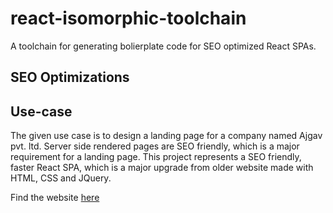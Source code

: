# react-isomorphic-toolchain

A toolchain for generating bolierplate code for SEO optimized React SPAs.

## SEO Optimizations

## Use-case

The given use case is to design a landing page for a company named Ajgav pvt. ltd.
Server side rendered pages are SEO friendly, which is a major requirement for a landing page. This project represents a SEO friendly, faster React SPA, which is a major upgrade from older website made with HTML, CSS and JQuery.

Find the website [here](https://www.ajgav.ind.in/)
